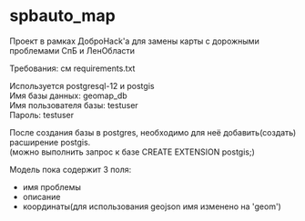 # spbauto_map
Проект в рамках ДоброHack'a для замены карты с дорожными проблемами СпБ и ЛенОбласти

Требования: см requirements.txt

Используется postgresql-12 и postgis  
Имя базы данных: geomap_db  
Имя пользователя базы: testuser  
Пароль: testuser  

После создания базы в postgres, необходимо для неё добавить(создать) расширение postgis.  
(можно выполнить запрос к базе CREATE EXTENSION postgis;)

Модель пока содержит 3 поля:  
+  имя проблемы  
+  описание  
+  координаты(для использования geojson имя изменено на 'geom')
